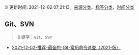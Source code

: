 :alarm_clock: 更新时间: 2021-12-02 07:21:13。[来源分类](../README.md)、[标签分类](../TAGS.md)、[时间分类](../TIMELINE.md)

## Git、SVN


> 关键字：`Git`、`SVN`



- [2021-12-02-推荐-最全的-Git-常用命令速查（2021-版）](https://toutiao.io/k/omfqktk) 